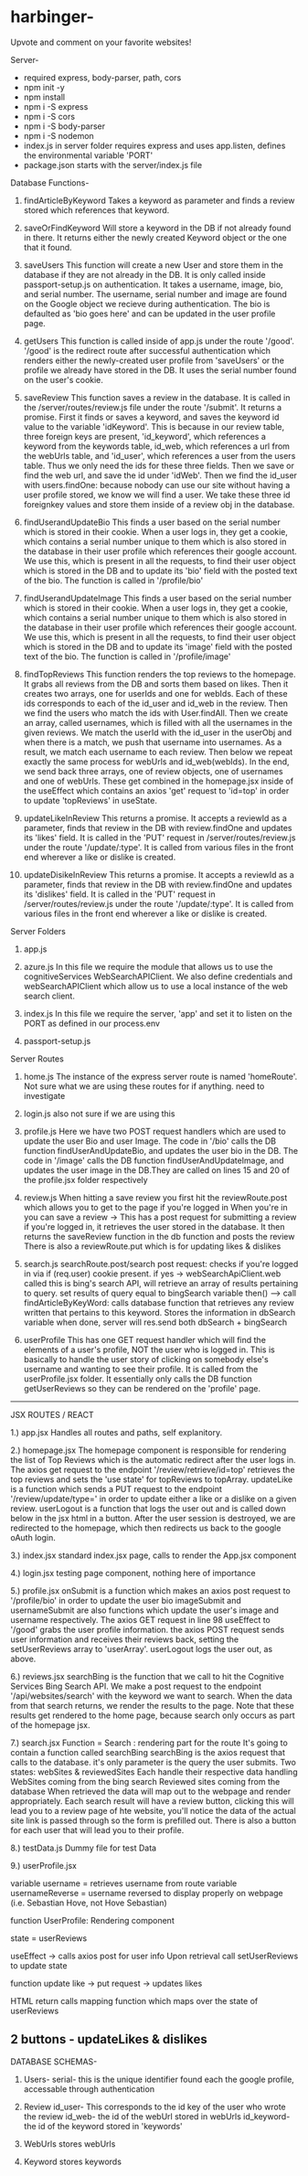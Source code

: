 # harbinger-

Upvote and comment on your favorite websites!

Server-

- required express, body-parser, path, cors
- npm init -y
- npm install
- npm i -S express
- npm i -S cors
- npm i -S body-parser
- npm i -S nodemon
- index.js in server folder requires express and uses app.listen, defines the environmental variable 'PORT'
- package.json starts with the server/index.js file

Database Functions-

1. findArticleByKeyword
   Takes a keyword as parameter and finds a review stored which references that keyword.
2. saveOrFindKeyword
   Will store a keyword in the DB if not already found in there. It returns either the newly created Keyword object
   or the one that it found.
3. saveUsers
   This function will create a new User and store them in the database if they are not already in the DB. It is only called
   inside passport-setup.js on authentication. It takes a username, image, bio, and serial number. The username, serial number and image are found on the Google object we recieve during authentication. The bio is defaulted as 'bio goes here' and can be updated in the user profile page.
4. getUsers
   This function is called inside of app.js under the route '/good'. '/good' is the redirect route after successful authentication
   which renders either the newly-created user profile from 'saveUsers' or the profile we already have stored in the DB. It uses the serial number found on the user's cookie.
5. saveReview
   This function saves a review in the database. It is called in the /server/routes/review.js file under the route '/submit'. It returns a promise. First
   it finds or saves a keyword, and saves the keyword id value to the variable 'idKeyword'. This is because in our review table, three foreign keys are present, 'id_keyword', which references a keyword from the keywords table, id_web, which references a url from the webUrls table, and 'id_user', which references a user from the users table. Thus we only need the ids for these three fields. Then we save or find the web url, and save the id under 'idWeb'. Then we find the id_user with users.findOne: because nobody can use our site without having a user profile stored, we know we will find a user. We take these three id foreignkey values and store them inside of a review obj in the database.

6. findUserandUpdateBio
   This finds a user based on the serial number which is stored in their cookie. When a user logs in, they get a cookie, which contains a serial number unique to them which is also stored in the database in their user profile which references their google account. We use this, which is present in all the requests, to find their user object which is stored in the DB and to update its 'bio' field with the posted text of the bio. The function is called in '/profile/bio'

7. findUserandUpdateImage
   This finds a user based on the serial number which is stored in their cookie. When a user logs in, they get a cookie, which contains a serial number unique to them which is also stored in the database in their user profile which references their google account. We use this, which is present in all the requests, to find their user object which is stored in the DB and to update its 'image' field with the posted text of the bio. The function is called in '/profile/image'

8. findTopReviews
   This function renders the top reviews to the homepage. It grabs all reviews from the DB and sorts them based on likes. Then it creates two arrays, one for userIds and one for webIds. Each of these ids corresponds to each of the id_user and id_web in the review. Then we find the users who match the ids with User.findAll. Then we create an array, called usernames, which is filled with all the usernames in the given reviews. We match the userId with the id_user in the userObj and when there is a match, we push that username into usernames. As a result, we match each username to each review. Then below we repeat exactly the same process for webUrls and id_web(webIds). In the end, we send back three arrays, one of review objects, one of usernames and one of webUrls. These get combined in the homepage.jsx inside of the useEffect which contains an axios 'get' request to 'id=top' in order to update 'topReviews' in useState.

9. updateLikeInReview
   This returns a promise. It accepts a reviewId as a parameter, finds that review in the DB with review.findOne and updates its 'likes' field. It is called in the 'PUT' request in /server/routes/review.js under the route '/update/:type'. It is called from various files in the front end wherever a like or dislike is created.

10. updateDisikeInReview
    This returns a promise. It accepts a reviewId as a parameter, finds that review in the DB with review.findOne and updates its 'dislikes' field. It is called in the 'PUT' request in /server/routes/review.js under the route '/update/:type'. It is called from various files in the front end wherever a like or dislike is created.

Server Folders

1. app.js

2. azure.js
   In this file we require the module that allows us to use the cognitiveServices WebSearchAPIClient. We also define credentials and webSearchAPIClient which allow us to use a local instance of the web search client.

3. index.js
   In this file we require the server, 'app' and set it to listen on the PORT as defined in our process.env

4. passport-setup.js

Server Routes

1. home.js
   The instance of the express server route is named 'homeRoute'. Not sure what we are using these routes for if anything. need to investigate

2. login.js
   also not sure if we are using this

3. profile.js
   Here we have two POST request handlers which are used to update the user Bio and user Image. The code in '/bio' calls the DB function findUserAndUpdateBio, and updates the user bio in the DB. The code in '/image' calls the DB function findUserAndUpdateImage, and updates the user image in the DB.They are called on lines 15 and 20 of the profile.jsx folder respectively

4. review.js
   When hitting a save review you first hit the reviewRoute.post
   which allows you to get to the page if you're logged in
   When you're in you can save a review ->
   This has a post request for submitting a review
   if you're logged in, it retrieves the user stored in the database.
   It then returns the saveReview function in the db function
   and posts the review
   There is also a reviewRoute.put which is for updating likes & dislikes

5. search.js
   searchRoute.post/search
   post request: checks if you're logged in
   via if (req.user) cookie present.
   if yes -> webSearchApiClient.web called
   this is bing's search API, will retrieve an array
   of results pertaining to query.
   set results of query equal to bingSearch variable
   then() --> call findArticleByKeyWord:
   calls database function that retrieves any review
   written that pertains to this keyword.
   Stores the information in dbSearch variable
   when done, server will res.send both dbSearch + bingSearch

6. userProfile
   This has one GET request handler which will find the elements of a user's profile, NOT the user who is logged in. This is basically to handle the user story of clicking on somebody else's username and wanting to see their profile. It is called from the userProfile.jsx folder. It essentially only calls the DB function getUserReviews so they can be rendered on the 'profile' page.
-----------------------------------------------------------------------------
JSX ROUTES / REACT

1.) app.jsx
Handles all routes and paths, self explanitory.

2.) homepage.jsx
   The homepage component is responsible for rendering the list of Top Reviews which is the automatic redirect after the user logs in. The axios get request to the endpoint '/review/retrieve/id=top' retrieves the top reviews and sets the 'use state' for topReviews to topArray.
   updateLike is a function which sends a PUT request to the endpoint '/review/update/type=' in order to update either a like or a dislike on a given review.
   userLogout is a function that logs the user out and is called down below in the jsx html in a button. After the user session is destroyed, we are redirected to the homepage, which then redirects us back to the google oAuth login.

3.) index.jsx
standard index.jsx page, calls to render the App.jsx component

4.) login.jsx
testing page component, nothing here of importance

5.) profile.jsx
onSubmit is a function which makes an axios post request to '/profile/bio' in order to update the user bio
imageSubmit and usernameSubmit are also functions which update the user's image and username respectively.
The axios GET request in line 98 useEffect to '/good' grabs the user profile information. the axios POST request sends user information and receives their reviews back, setting the setUserReviews array to 'userArray'. 
userLogout logs the user out, as above.

6.) reviews.jsx
searchBing is the function that we call to hit the Cognitive Services Bing Search API. We make a post request to the endpoint '/api/websites/search' with the keyword we want to search. When the data from that search returns, we render the results to the page. Note that these results get rendered to the home page, because search only occurs as part of the homepage jsx.

7.) search.jsx
Function = Search : rendering part for the route
It's going to contain a function called searchBing
searchBing is the axios request that calls to the database. it's only parameter is the query the user submits.
Two states: webSites & reviewedSites
Each handle their respective data handling
WebSites coming from the bing search
Reviewed sites coming from the database
When retrieved the data will map out to the webpage and render appropriately.
Each search result will have a review button, clicking this
will lead you to a review page of hte website, you'll notice the data of the actual site link is passed through so the form is prefilled out.
There is also a button for each user that will lead you to their profile.

8.) testData.js
Dummy file for test Data

9.) userProfile.jsx

variable username = retrieves username from route
variable usernameReverse = username reversed to display properly on webpage (i.e. Sebastian Hove, not Hove Sebastian)

function UserProfile: Rendering component

state = userReviews

useEffect -> calls axios post for user info
Upon retrieval call setUserReviews to update state

function update like -> put request -> updates likes

HTML return calls mapping function which maps over the state of userReviews

2 buttons - updateLikes & dislikes
---------------------------------------------------------------------------------------

DATABASE SCHEMAS-
1. Users-
   serial- this is the unique identifier found each the google profile, accessable through authentication

2. Review
   id_user- This corresponds to the id key of the user who wrote the review
   id_web- the id of the webUrl stored in webUrls
   id_keyword- the id of the keyword stored in 'keywords'

3. WebUrls
   stores webUrls

4. Keyword
   stores keywords


